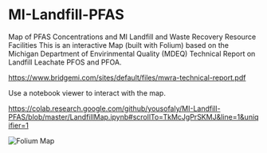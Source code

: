 
# MI-Landfill-PFAS
Map of PFAS Concentrations and MI Landfill and Waste Recovery Resource Facilities 
This is an interactive Map (built with Folium) based on the Michigan Department of Envirinmental Quality (MDEQ) Technical Report on Landfill Leachate PFOS and PFOA.

https://www.bridgemi.com/sites/default/files/mwra-technical-report.pdf

Use a notebook viewer to interact with the map.

https://colab.research.google.com/github/yousofaly/MI-Landfill-PFAS/blob/master/LandfillMap.ipynb#scrollTo=TkMcJgPrSKMJ&line=1&uniqifier=1

![Folium Map](https://user-images.githubusercontent.com/56979366/109515461-b532e400-7a6c-11eb-993a-eb4fcdeb0e8d.png)
